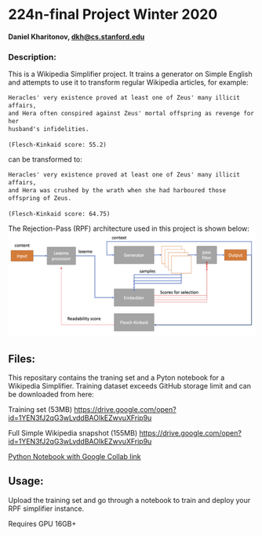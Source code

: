 # 224n-final Project Winter 2020

#### Daniel Kharitonov, dkh@cs.stanford.edu

### Description:

This is a Wikipedia Simplifier project. It trains a generator on Simple English and attempts to use it to transform regular Wikipedia articles, for example:

```
Heracles' very existence proved at least one of Zeus' many illicit affairs, 
and Hera often conspired against Zeus' mortal offspring as revenge for her 
husband's infidelities.

(Flesch-Kinkaid score: 55.2)
```

can be transformed to:

```
Heracles' very existence proved at least one of Zeus' many illicit affairs, 
and Hera was crushed by the wrath when she had harboured those offspring of Zeus. 

(Flesch-Kinkaid score: 64.75)
```

The Rejection-Pass (RPF) architecture used in this project is shown below:
![alt text](https://github.com/volkfox/224n-final/blob/master/RPF.png "RPF architecture")

## Files:

This repositary contains the traning set and a Pyton notebook for a Wikipedia Simplifier.
Training dataset exceeds GitHub storage limit and can be downloaded from here:

Training set (53MB)
https://drive.google.com/open?id=1YEN3fJ2qG3wLvddBAOlkEZwvuXFrip9u

Full Simple Wikipedia snapshot (155MB)
https://drive.google.com/open?id=1YEN3fJ2qG3wLvddBAOlkEZwvuXFrip9u

[Python Notebook with Google Collab link](https://github.com/volkfox/224n-final/blob/master/RPF_CS224n.ipynb)

## Usage:

Upload the training set and go through a notebook to train and deploy your RPF simplifier instance.

Requires GPU 16GB+



